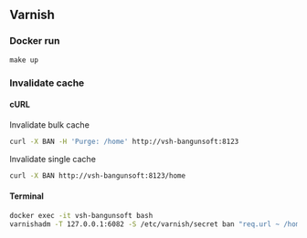 ## Varnish

### Docker run
```terminal
make up
```

### Invalidate cache
#### cURL
Invalidate bulk cache
```bash
curl -X BAN -H 'Purge: /home' http://vsh-bangunsoft:8123
```
Invalidate single cache
```bash
curl -X BAN http://vsh-bangunsoft:8123/home
```

#### Terminal
```bash
docker exec -it vsh-bangunsoft bash
varnishadm -T 127.0.0.1:6082 -S /etc/varnish/secret ban "req.url ~ /home"
```